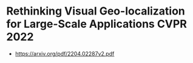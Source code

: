 # Rethinking Visual Geo-localization for Large-Scale Applications CVPR 2022
+ https://arxiv.org/pdf/2204.02287v2.pdf